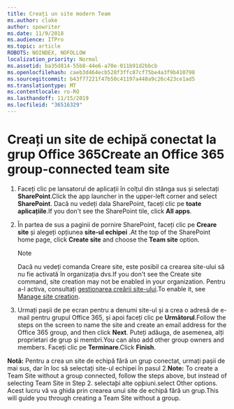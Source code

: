 ```yaml
---
title: Creați un site modern Team
ms.author: clake
author: spowriter
ms.date: 11/9/2018
ms.audience: ITPro
ms.topic: article
ROBOTS: NOINDEX, NOFOLLOW
localization_priority: Normal
ms.assetid: ba35d814-55b8-44e6-a70e-011b91d2bbcb
ms.openlocfilehash: caeb3d464ecb528f3ffc87cf75be4a3f9b410798
ms.sourcegitcommit: b43f77221f47b50c41197a448a9c26c423ce1ad5
ms.translationtype: MT
ms.contentlocale: ro-RO
ms.lasthandoff: 11/15/2019
ms.locfileid: "36516329"
---
```

# <a name="create-an-office-365-group-connected-team-site"></a><span data-ttu-id="b5b60-102">Creați un site de echipă conectat la grup Office 365</span><span class="sxs-lookup"><span data-stu-id="b5b60-102">Create an Office 365 group-connected team site</span></span>

1. <span data-ttu-id="b5b60-103">Faceți clic pe lansatorul de aplicații în colțul din stânga sus și selectați **SharePoint**.</span><span class="sxs-lookup"><span data-stu-id="b5b60-103">Click the app launcher in the upper-left corner and select **SharePoint**.</span></span> <span data-ttu-id="b5b60-104">Dacă nu vedeți dala SharePoint, faceți clic pe **toate aplicațiile**.</span><span class="sxs-lookup"><span data-stu-id="b5b60-104">If you don't see the SharePoint tile, click **All apps**.</span></span>
    
2. <span data-ttu-id="b5b60-105">În partea de sus a paginii de pornire SharePoint, faceți clic pe **Creare site** și alegeți opțiunea **site-ul echipei** .</span><span class="sxs-lookup"><span data-stu-id="b5b60-105">At the top of the SharePoint home page, click **Create site** and choose the **Team site** option.</span></span> 
    
    > [!NOTE]
    > <span data-ttu-id="b5b60-106">Dacă nu vedeți comanda Creare site, este posibil ca crearea site-ului să nu fie activată în organizația dvs.</span><span class="sxs-lookup"><span data-stu-id="b5b60-106">If you don't see the Create site command, site creation may not be enabled in your organization.</span></span> <span data-ttu-id="b5b60-107">Pentru a-l activa, consultați [gestionarea creării site-ului](https://go.microsoft.com/fwlink/?linkid=2009644).</span><span class="sxs-lookup"><span data-stu-id="b5b60-107">To enable it, see [Manage site creation](https://go.microsoft.com/fwlink/?linkid=2009644).</span></span> 
  
3. <span data-ttu-id="b5b60-108">Urmați pașii de pe ecran pentru a denumi site-ul și a crea o adresă de e-mail pentru grupul Office 365, și apoi faceți clic pe **Următorul**.</span><span class="sxs-lookup"><span data-stu-id="b5b60-108">Follow the steps on the screen to name the site and create an email address for the Office 365 group, and then click **Next**.</span></span> <span data-ttu-id="b5b60-109">Puteți adăuga, de asemenea, alți proprietari de grup și membri.</span><span class="sxs-lookup"><span data-stu-id="b5b60-109">You can also add other group owners and members.</span></span> <span data-ttu-id="b5b60-110">Faceți clic pe **Terminare**.</span><span class="sxs-lookup"><span data-stu-id="b5b60-110">Click **Finish**.</span></span>
  
 <span data-ttu-id="b5b60-111">**Notă:** Pentru a crea un site de echipă fără un grup conectat, urmați pașii de mai sus, dar în loc să selectați site-ul echipei în pasul 2.</span><span class="sxs-lookup"><span data-stu-id="b5b60-111">**Note:** To create a Team Site without a group connected, follow the steps above, but instead of selecting Team Site in Step 2.</span></span> <span data-ttu-id="b5b60-112">selectaþi alte opþiuni.</span><span class="sxs-lookup"><span data-stu-id="b5b60-112">select Other options.</span></span> <span data-ttu-id="b5b60-113">Acest lucru vă va ghida prin crearea unui site de echipă fără un grup.</span><span class="sxs-lookup"><span data-stu-id="b5b60-113">This will guide you through creating a Team Site without a group.</span></span> 
    

